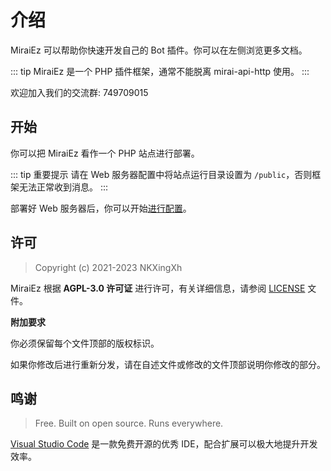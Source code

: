 # 介绍

MiraiEz 可以帮助你快速开发自己的 Bot 插件。你可以在左侧浏览更多文档。

::: tip
MiraiEz 是一个 PHP 插件框架，通常不能脱离 mirai-api-http 使用。
:::

欢迎加入我们的交流群: 749709015

## 开始

你可以把 MiraiEz 看作一个 PHP 站点进行部署。

::: tip 重要提示
请在 Web 服务器配置中将站点运行目录设置为 `/public`，否则框架无法正常收到消息。
:::

部署好 Web 服务器后，你可以开始[进行配置](./setup.md)。

## 许可

> Copyright (c) 2021-2023 NKXingXh

MiraiEz 根据 **AGPL-3.0 许可证** 进行许可，有关详细信息，请参阅 [LICENSE](https://github.com/nkxingxh/MiraiEz/blob/main/LICENSE) 文件。

**附加要求**

你必须保留每个文件顶部的版权标识。

如果你修改后进行重新分发，请在自述文件或修改的文件顶部说明你修改的部分。


## 鸣谢

> Free. Built on open source. Runs everywhere.

[Visual Studio Code](https://code.visualstudio.com/) 是一款免费开源的优秀 IDE，配合扩展可以极大地提升开发效率。
